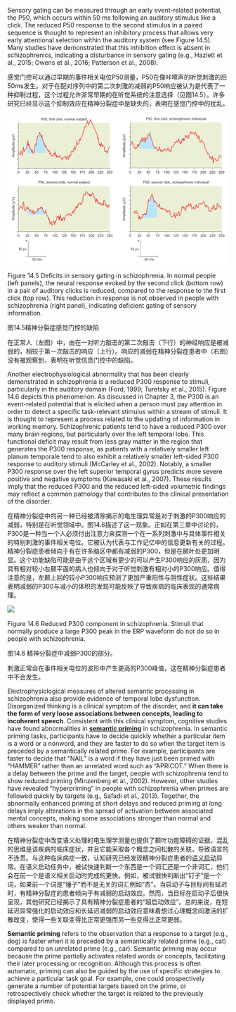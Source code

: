 Sensory gating can be measured through an early event-related potential, the P50, which occurs within 50 ms following an auditory stimulus like a click. The reduced P50 response to the second stimulus in a paired sequence is thought to represent an inhibitory process that allows very early attentional selection within the auditory system (see Figure 14.5). Many studies have demonstrated that this inhibition effect is absent in schizophrenics, indicating a disturbance in sensory gating (e.g., Hazlett et al., 2015; Owens et al., 2016; Patterson et al., 2008).

感觉门控可以通过早期的事件相关电位P50测量，P50在像咔嚓声的听觉刺激的后50ms发生。对于在配对序列中的第二次刺激的减弱的P50响应被认为是代表了一种抑制过程，这个过程允许非常早期的在听觉系统的注意选择（见图14.5）。许多研究已经显示这个抑制效应在精神分裂症中是缺失的，表明在感觉门控中的扰乱。

<img src='f1.png'/>

Figure 14.5 Deficits in sensory gating in schizophrenia.
In normal people (left panels), the neural response evoked by the second click (bottom row) in a pair of auditory clicks is reduced, compared to the response to the first click (top row). This reduction in response is not observed in people with schizophrenia (right panel), indicating deficient gating of sensory information.

图14.5精神分裂症感觉门控的缺陷

在正常人（左图）中，由在一对听力敲击的第二次敲击（下行）的神经响应是被减弱的，相较于第一次敲击的响应（上行）。响应的减弱在精神分裂症患者中（右图）没有被观察到，表明在听觉信息门控中的缺陷。


Another electrophysiological abnormality that has been clearly demonstrated in schizophrenia is a reduced P300 response to stimuli, particularly in the auditory domain (Ford, 1999; Turetsky et al., 2015). Figure 14.6 depicts this phenomenon. As discussed in Chapter 3, the P300 is an event-related potential that is elicited when a person must pay attention in order to detect a specific task-relevant stimulus within a stream of stimuli. It is thought to represent a process related to the updating of information in working memory. Schizophrenic patients tend to have a reduced P300 over many brain regions, but particularly over the left temporal lobe. This functional deficit may result from less gray matter in the region that generates the P300 response, as patients with a relatively smaller left planum temporale tend to also exhibit a relatively smaller left-sided P300 response to auditory stimuli (McCarley et al., 2002). Notably, a smaller P300 response over the left superior temporal gyrus predicts more severe positive and negative symptoms (Kawasaki et al., 2007). These results imply that the reduced P300 and the reduced left-sided volumetric findings may reflect a common pathology that contributes to the clinical presentation of the disorder.

在精神分裂症中的另一种已经被清除揭示的电生理异常是对于刺激的P300响应的减弱，特别是在听觉领域中。图14.6描述了这一现象。正如在第三章中讨论的，P300是一种当一个人必须付出注意力来探测一个在一系列刺激中与具体事件相关的特别刺激的事件相关电位。它被认为代表与工作记忆中的信息更新有关的过程。精神分裂症患者倾向于有在许多脑区中都有减弱的P300，但是在颞叶处更加明显。这个功能缺陷可能是由于这个区域有更少的可以产生P300响应的灰质，因为具有相对较小左颞平面的病人也倾向于对于听觉刺激有相对小的P300响应。值得注意的是，左颞上回的较小P300响应预测了更加严重阳性与阴性症状。这些结果表明减弱的P300与减小的体积的发现可能反映了导致疾病的临床表现的通常病理。

<img src='f2.png'/>

Figure 14.6 Reduced P300 component in schizophrenia.
Stimuli that normally produce a large P300 peak in the ERP waveform do not do so in people with schizophrenia.

图14.6 精神分裂症中减弱P300的部分。

刺激正常会在事件相关电位的波形中产生更高的P300峰值，这在精神分裂症患者中不会发生。

Electrophysiological measures of altered semantic processing in schizophrenia also provide evidence of temporal lobe dysfunction. Disorganized thinking is a clinical symptom of the disorder, and **it can take the form of very loose associations between concepts, leading to incoherent speech**. Consistent with this clinical symptom, cognitive studies have found abnormalities in [**semantic priming**](https://www.apa.org/pubs/highlights/peeps/issue-33) in schizophrenia. In semantic priming tasks, participants have to decide quickly whether a particular item is a word or a nonword, and they are faster to do so when the target item is preceded by a semantically related prime. For example, participants are faster to decide that “NAIL” is a word if they have just been primed with “HAMMER” rather than an unrelated word such as “APRICOT.” When there is a delay between the prime and the target, people with schizophrenia tend to show reduced priming (Minzenberg et al., 2002). However, other studies have revealed “hyperpriming” in people with schizophrenia when primes are followed quickly by targets (e.g., Safadi et al., 2013). Together, the abnormally enhanced priming at short delays and reduced priming at long delays imply alterations in the spread of activation between associated mental concepts, making some associations stronger than normal and others weaker than normal.

在精神分裂症中改变语义处理的电生理学测量也提供了颞叶功能障碍的证据。混乱的思维是该疾病的临床症状，并且它能采取各个概念之间松散的关联，导致语言的不连贯。与这种临床病症一致，认知研究已经发现精神分裂症患者的[语义启动](https://baike.baidu.com/item/%E8%AF%AD%E4%B9%89%E5%90%AF%E5%8A%A8%E6%95%88%E5%BA%94/22321920?noadapt=1)异常。在语义启动任务中，被试快速判断一个东西是一个词汇还是一个非词汇，他们会在前一个是语义相关启动时完成的更快。例如，被试很快判断出“钉子”是一个词，如果前一个词是“锤子”而不是无关的词汇例如“杏”。当启动子与目标间有延迟时，有精神分裂症的患者倾向于有减弱的启动效应。然而，当目标在启动子后很快呈现，其他研究已经揭示了具有精神分裂症患者的“超启动效应”。总的来说，在短延迟异常强化的启动效应和长延迟减弱的启动效应意味着想过心理概念间激活的扩散改变，使得一些关联变得比正常更强而另一些变得比正常更弱。

**Semantic priming** refers to the observation that a response to a target (e.g., dog) is faster when it is preceded by a semantically related prime (e.g., cat) compared to an unrelated prime (e.g., car). Semantic priming may occur because the prime partially activates related words or concepts, facilitating their later processing or recognition. Although this process is often automatic, priming can also be guided by the use of specific strategies to achieve a particular task goal. For example, one could prospectively generate a number of potential targets based on the prime, or retrospectively check whether the target is related to the previously displayed prime.


